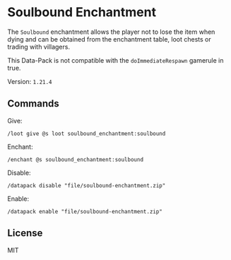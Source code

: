 # Soulbound Enchantment

The `Soulbound` enchantment allows the player not to lose the item when dying and can be obtained from the enchantment table, loot chests or trading with villagers.

This Data-Pack is not compatible with the `doImmediateRespawn` gamerule in true.

Version: `1.21.4`

## Commands

Give:

```mcfunction
/loot give @s loot soulbound_enchantment:soulbound
```

Enchant:

```mcfunction
/enchant @s soulbound_enchantment:soulbound
```

Disable:

```mcfunction
/datapack disable "file/soulbound-enchantment.zip"
```

Enable:

```mcfunction
/datapack enable "file/soulbound-enchantment.zip"
```

## License

MIT